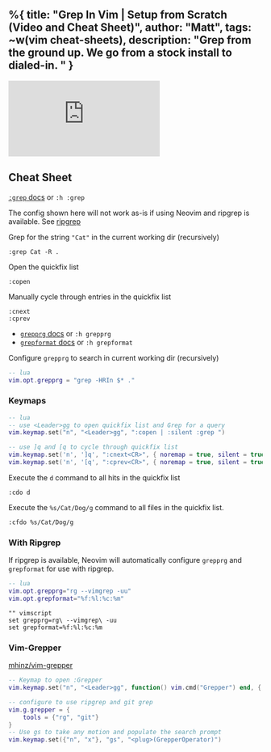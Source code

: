 %{
  title: "Grep In Vim | Setup from Scratch (Video and Cheat Sheet)",
  author: "Matt",
  tags: ~w(vim cheat-sheets),
  description: "Grep from the ground up. We go from a stock install to dialed-in. "
}
---
<iframe
    class="embedded-yt"
    src="https://www.youtube.com/embed/q-dOcaI87E0?rel=0"
    title="YouTube video player"
    frameborder="0"
    allow="accelerometer; autoplay; clipboard-write; encrypted-media; gyroscope; picture-in-picture; web-share"
    referrerpolicy="strict-origin-when-cross-origin"
    allowfullscreen
>
</iframe>

## Cheat Sheet

[`:grep` docs](https://neovim.io/doc/user/quickfix.html#%3Agrep) or `:h :grep`

The config shown here will not work as-is if using Neovim and ripgrep is available.
See [ripgrep](#With-Ripgrep)

Grep for the string `"Cat"` in the current working dir (recursively)
```
:grep Cat -R .
```

Open the quickfix list
```
:copen
```
Manually cycle through entries in the quickfix list
```
:cnext
:cprev
```

- [`grepprg` docs](https://neovim.io/doc/user/options.html#'grepprg') or `:h grepprg`
- [`grepformat` docs](https://neovim.io/doc/user/options.html#'grepformat') or `:h grepformat`

Configure `grepprg` to search in current working dir (recursively)
```lua
-- lua
vim.opt.grepprg = "grep -HRIn $* ."
```

### Keymaps
```lua
-- lua
-- use <Leader>gg to open quickfix list and Grep for a query
vim.keymap.set("n", "<Leader>gg", ":copen | :silent :grep ")

-- use ]q and [q to cycle through quickfix list
vim.keymap.set('n', ']q', ":cnext<CR>", { noremap = true, silent = true })
vim.keymap.set('n', '[q', ":cprev<CR>", { noremap = true, silent = true })
```

Execute the `d` command to all hits in the quickfix list
```
:cdo d
```

Execute the `%s/Cat/Dog/g` command to all files in the quickfix list.
```
:cfdo %s/Cat/Dog/g
```

### With Ripgrep <a id="with-ripgrep"></a>

If ripgrep is available, Neovim will automatically configure `grepprg` and `grepformat` for use with ripgrep.

```lua
-- lua
vim.opt.grepprg="rg --vimgrep -uu"
vim.opt.grepformat="%f:%l:%c:%m"
```

```vimscript
"" vimscript
set grepprg=rg\ --vimgrep\ -uu
set grepformat=%f:%l:%c:%m
```

### Vim-Grepper

[mhinz/vim-grepper](https://github.com/mhinz/vim-grepper)

```lua
-- Keymap to open :Grepper
vim.keymap.set("n", "<Leader>gg", function() vim.cmd("Grepper") end, { silent = true })

-- configure to use ripgrep and git grep
vim.g.grepper = {
    tools = {"rg", "git"}
}
-- Use gs to take any motion and populate the search prompt
vim.keymap.set({"n", "x"}, "gs", "<plug>(GrepperOperator)")
```
